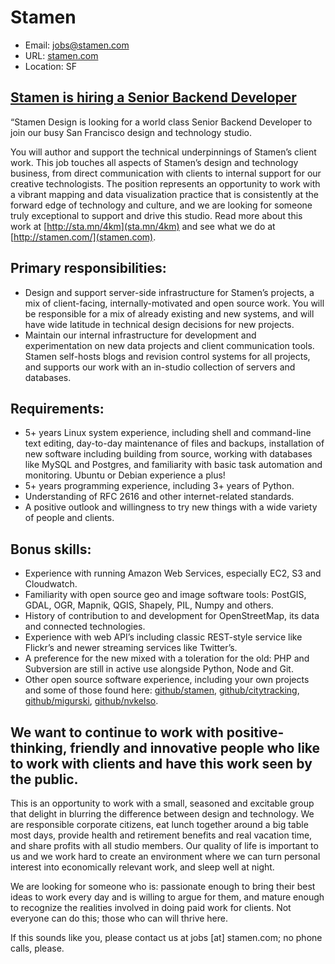 Stamen
======

* Email: [jobs@stamen.com](mailto:jobs@stamen.com)
* URL: [stamen.com](http://stamen.com)
* Location: SF

[Stamen is hiring a Senior Backend Developer](http://stamen.com/hiring_senior_backend_developer)
----

“Stamen Design is looking for a world class Senior Backend Developer to join our busy San Francisco design and technology studio.

You will author and support the technical underpinnings of Stamen’s client work. This job touches all aspects of Stamen’s design and technology business, from direct communication with clients to internal support for our creative technologists. The position represents an opportunity to work with a vibrant mapping and data visualization practice that is consistently at the forward edge of technology and culture, and we are looking for someone truly exceptional to support and drive this studio. Read more about this work at [http://sta.mn/4km](sta.mn/4km) and see what we do at [http://stamen.com/](stamen.com).

Primary responsibilities:
----

* Design and support server-side infrastructure for Stamen’s projects, a mix of client-facing, internally-motivated and open source work. You will be responsible for a mix of already existing and new systems, and will have wide latitude in technical design decisions for new projects.
* Maintain our internal infrastructure for development and experimentation on new data projects and client communication tools. Stamen self-hosts blogs and revision control systems for all projects, and supports our work with an in-studio collection of servers and databases.

Requirements:
----

* 5+ years Linux system experience, including shell and command-line text editing, day-to-day maintenance of files and backups, installation of new software including building from source, working with databases like MySQL and Postgres, and familiarity with basic task automation and monitoring. Ubuntu or Debian experience a plus!
* 5+ years programming experience, including 3+ years of Python.
* Understanding of RFC 2616 and other internet-related standards.
* A positive outlook and willingness to try new things with a wide variety of people and clients.

Bonus skills:
----

* Experience with running Amazon Web Services, especially EC2, S3 and Cloudwatch.
* Familiarity with open source geo and image software tools: PostGIS, GDAL, OGR, Mapnik, QGIS, Shapely, PIL, Numpy and others.
* History of contribution to and development for OpenStreetMap, its data and connected technologies.
* Experience with web API’s including classic REST-style service like Flickr’s and newer streaming services like Twitter’s.
* A preference for the new mixed with a toleration for the old: PHP and Subversion are still in active use alongside Python, Node and Git.
* Other open source software experience, including your own projects and some of those found here: [github/stamen](https://github.com/stamen/), [github/citytracking](https://github.com/citytracking/), [github/migurski](https://github.com/migurski/), [github/nvkelso](https://github.com/nvkelso/).

We want to continue to work with positive-thinking, friendly and innovative people who like to work with clients and have this work seen by the public.
----

This is an opportunity to work with a small, seasoned and excitable group that delight in blurring the difference between design and technology. We are responsible corporate citizens, eat lunch together around a big table most days, provide health and retirement benefits and real vacation time, and share profits with all studio members. Our quality of life is important to us and we work hard to create an environment where we can turn personal interest into economically relevant work, and sleep well at night.

We are looking for someone who is: passionate enough to bring their best ideas to work every day and is willing to argue for them, and mature enough to recognize the realities involved in doing paid work for clients. Not everyone can do this; those who can will thrive here.

If this sounds like you, please contact us at jobs [at] stamen.com; no phone calls, please.

